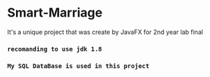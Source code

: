 # Smart-Marriage
It's a unique project that was create by JavaFX for 2nd year lab final

### `recomanding to use jdk 1.8`

### `My SQL DataBase is used in this project`
